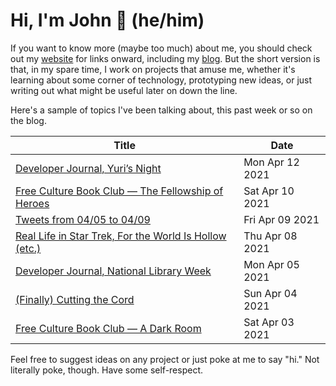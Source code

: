 # Hi, I'm John 👋 (he/him)

If you want to know more (maybe too much) about me, you should check out my [website](https://john.colagioia.net/) for links onward, including my [blog](https://john.colagioia.net/blog).  But the short version is that, in my spare time, I work on projects that amuse me, whether it's learning about some corner of technology, prototyping new ideas, or just writing out what might be useful later on down the line.

Here's a sample of topics I've been talking about, this past week or so on the blog.

|Title|Date|
|-----|-------|
|[Developer Journal, Yuri’s Night](https://john.colagioia.net/blog/2021/04/12/yuri.html)|Mon Apr 12 2021|
|[Free Culture Book Club — The Fellowship of Heroes](https://john.colagioia.net/blog/2021/04/10/fellowship.html)|Sat Apr 10 2021|
|[Tweets from 04/05 to 04/09](https://john.colagioia.net/blog/media/2021/04/09/week.html)|Fri Apr 09 2021|
|[Real Life in Star Trek, For the World Is Hollow (etc.)](https://john.colagioia.net/blog/2021/04/08/hollow.html)|Thu Apr 08 2021|
|[Developer Journal, National Library Week](https://john.colagioia.net/blog/2021/04/05/library.html)|Mon Apr 05 2021|
|[(Finally) Cutting the Cord](https://john.colagioia.net/blog/2021/04/04/cord-cut.html)|Sun Apr 04 2021|
|[Free Culture Book Club — A Dark Room](https://john.colagioia.net/blog/2021/04/03/darkroom.html)|Sat Apr 03 2021|

Feel free to suggest ideas on any project or just poke at me to say "hi." Not literally poke, though. Have some self-respect.
